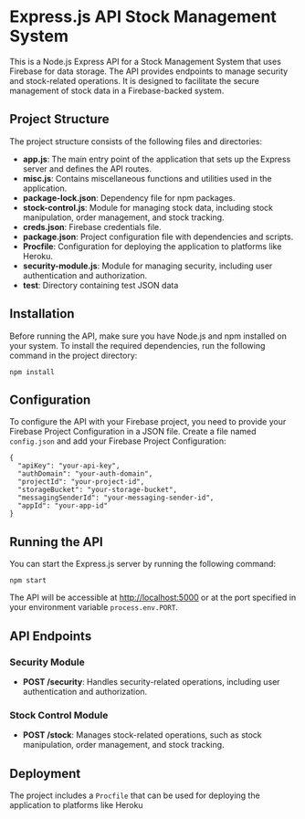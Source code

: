 # Express.js API Stock Management System 

This is a Node.js Express API for a Stock Management System that uses Firebase for data storage. The API provides endpoints to manage security and stock-related operations. It is designed to facilitate the secure management of stock data in a Firebase-backed system. 

## Project Structure

The project structure consists of the following files and directories:

- **app.js**: The main entry point of the application that sets up the Express server and defines the API routes.
- **misc.js**: Contains miscellaneous functions and utilities used in the application.
- **package-lock.json**: Dependency file for npm packages.
- **stock-control.js**: Module for managing stock data, including stock manipulation, order management, and stock tracking.
- **creds.json**: Firebase credentials file.
- **package.json**: Project configuration file with dependencies and scripts.
- **Procfile**: Configuration for deploying the application to platforms like Heroku.
- **security-module.js**: Module for managing security, including user authentication and authorization.
- **test**: Directory containing test JSON data

## Installation

Before running the API, make sure you have Node.js and npm installed on your system. To install the required dependencies, run the following command in the project directory:

```
npm install
```

## Configuration

To configure the API with your Firebase project, you need to provide your Firebase Project Configuration in a JSON file. Create a file named `config.json` and add your Firebase Project Configuration:

```
{
  "apiKey": "your-api-key",
  "authDomain": "your-auth-domain",
  "projectId": "your-project-id",
  "storageBucket": "your-storage-bucket",
  "messagingSenderId": "your-messaging-sender-id",
  "appId": "your-app-id"
}
```

## Running the API

You can start the Express.js server by running the following command:

```
npm start
```

The API will be accessible at [http://localhost:5000](http://localhost:5000) or at the port specified in your environment variable `process.env.PORT`.

## API Endpoints

### Security Module
- **POST /security**: Handles security-related operations, including user authentication and authorization.

### Stock Control Module
- **POST /stock**: Manages stock-related operations, such as stock manipulation, order management, and stock tracking.

## Deployment

The project includes a `Procfile` that can be used for deploying the application to platforms like Heroku
